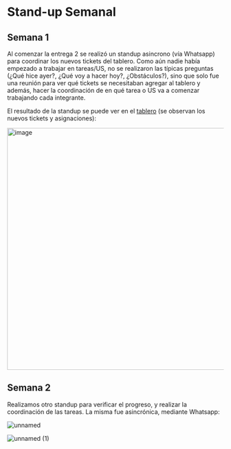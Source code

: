 # Stand-up Semanal

## Semana 1 

Al comenzar la entrega 2 se realizó un standup asincrono (vía Whatsapp) para coordinar los nuevos tickets del tablero. Como aún nadie había empezado a trabajar en tareas/US, no se realizaron las típicas preguntas (¿Qué hice ayer?, ¿Qué voy a hacer hoy?, ¿Obstáculos?), sino que solo fue una reunión para ver qué tickets se necesitaban agregar al tablero y además, hacer la coordinación de en qué tarea o US va a comenzar trabajando cada integrante.  

El resultado de la standup se puede ver en el [tablero](https://github.com/fernandasecinaro/Diaz-RodriguezSotto-Secinaro/blob/develop/Entregas/Entrega%202/Tablero/Tablero%20-%20Version%201) (se observan los nuevos tickets y asignaciones):

<img width="563" alt="image" src="https://user-images.githubusercontent.com/56087826/169628544-1f0e3db8-8a1f-43ec-b1fc-c0be087081fc.png">

## Semana 2

Realizamos otro standup para verificar el progreso, y realizar la coordinación de las tareas. La misma fue asincrónica, mediante Whatsapp:

![unnamed](https://user-images.githubusercontent.com/56087826/169718702-a7ca3fd8-9a02-453d-92ff-bcc0b899196f.jpg)

![unnamed (1)](https://user-images.githubusercontent.com/56087826/169718706-c2929c22-5bd9-423d-911b-b24f42491655.jpg)
